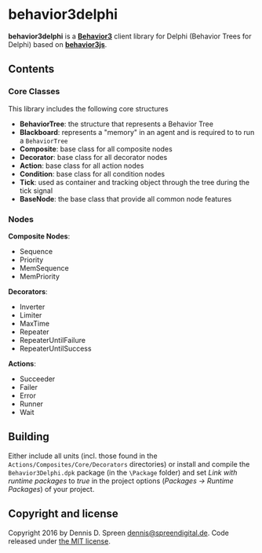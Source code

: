 # behavior3delphi
**behavior3delphi** is a [**Behavior3**](http://behavior3.com) client library for Delphi (Behavior Trees for Delphi) based on [**behavior3js**](https://github.com/behavior3/behavior3js/).

## Contents

### Core Classes

This library includes the following core structures

- **BehaviorTree**: the structure that represents a Behavior Tree
- **Blackboard**: represents a "memory" in an agent and is required to to run a `BehaviorTree`
- **Composite**: base class for all composite nodes
- **Decorator**: base class for all decorator nodes
- **Action**: base class for all action nodes
- **Condition**: base class for all condition nodes
- **Tick**: used as container and tracking object through the tree during the tick signal
- **BaseNode**: the base class that provide all common node features

### Nodes

**Composite Nodes**: 

- Sequence
- Priority
- MemSequence
- MemPriority


**Decorators**: 

- Inverter
- Limiter
- MaxTime
- Repeater
- RepeaterUntilFailure
- RepeaterUntilSuccess

**Actions**:

- Succeeder
- Failer
- Error
- Runner
- Wait

## Building

Either include all units (incl. those found in the `Actions/Composites/Core/Decorators` directories) or install and compile the `Behavior3Delphi.dpk` package (in the `\Package` folder) and set *Link with runtime packages* to *true* in the project options (*Packages -> Runtime Packages*) of your project.

## Copyright and license

Copyright 2016 by Dennis D. Spreen <dennis@spreendigital.de>. Code released under [the MIT license](https://github.com/Dennis1000/behavior3delphi/blob/master/LICENSE).